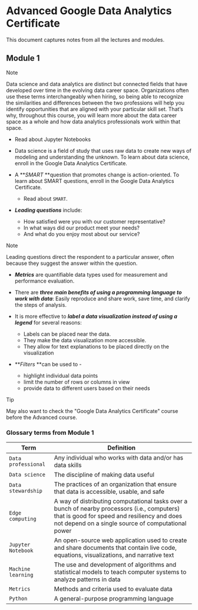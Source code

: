 # Advanced Google Data Analytics Certificate

This document captures notes from all the lectures and modules.

## Module 1

> [!NOTE]
>
> Data science and data analytics are distinct but connected fields that have developed over time in the evolving data career space. Organizations often use these terms interchangeably when hiring, so being able to recognize the similarities and differences between the two professions will help you identify opportunities that are aligned with your particular skill set. That’s why, throughout this course, you will learn more about the data career space as a whole and how data analytics professionals work within that space.

- Read about Jupyter Notebooks
- Data science is a field of study that uses raw data to create new ways of modeling and understanding the unknown. To learn about data science, enroll in the Google Data Analytics Certificate.
- A ***SMART* **question that promotes change is action-oriented. To learn about SMART questions, enroll in the Google Data Analytics Certificate.

  - Read about `SMART`.
- ***Leading questions*** include:

  * How satisfied were you with our customer representative?
  * In what ways did our product meet your needs?
  * And what do you enjoy most about our service?

> [!NOTE]
> Leading questions direct the respondent to a particular answer, often because they suggest the answer within the question.

- ***Metrics*** are quantifiable data types used for measurement and performance evaluation.
- There are ***three main benefits of using a programming language to work with data***: Easily reproduce and share work, save time, and clarify the steps of analysis.
- It is more effective to ***label a data visualization instead of using a legend*** for several reasons:

  - Labels can be placed near the data.
  - They make the data visualization more accessible.
  - They allow for text explanations to be placed directly on the visualization
- ***Filters* **can be used to -

  - highlight individual data points
  - limit the number of rows or columns in view
  - provide data to different users based on their needs

> [!TIP]
>
> May also want to check the "Google Data Analytics Certificate" course before the Advanced course.

### Glossary terms from Module 1

| Term                | Definition                                                                                                                                                                                        |
| ----                | ----                                                                                                                                                                                              |
| `Data professional` | Any individual who works with data and/or has data skills                                                                                                                                         |
| `Data science`      | The discipline of making data useful                                                                                                                                                              |
| `Data stewardship`  | The practices of an organization that ensure that data is accessible, usable, and safe                                                                                                            |
| `Edge computing`    | A way of distributing computational tasks over a bunch of nearby processors (i.e., computers) that is good for speed and resiliency and does not depend on a single source of computational power |
| `Jupyter Notebook`  | An open-source web application used to create and share documents that contain live code, equations, visualizations, and narrative text                                                           |
| `Machine learning`  | The use and development of algorithms and statistical models to teach computer systems to analyze patterns in data                                                                                |
| `Metrics`           | Methods and criteria used to evaluate data                                                                                                                                                        |
| `Python`            | A general-purpose programming language                                                                                                                                                            |
